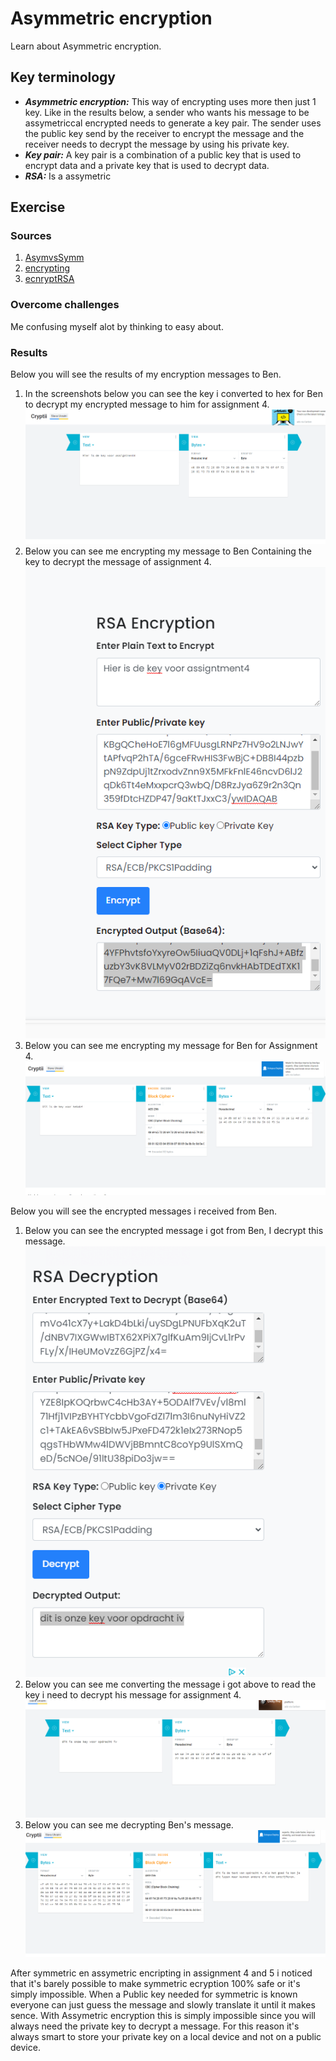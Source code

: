 # Asymmetric encryption
Learn about Asymmetric encryption.

## Key terminology
- ***Asymmetric encryption:*** This way of encrypting uses more then just 1 key. Like in the results below, a sender who wants his message to be assymetriccal encrypted needs to generate a key pair. The sender uses the public key send by the receiver to encrypt the message and the receiver needs to decrypt the message by using his private key.
- ***Key pair:*** A key pair is a combination of a public key that is used to encrypt data and a private key that is used to decrypt data.
- ***RSA:*** Is a assymetric 


## Exercise
### Sources
1. [AsymvsSymm](https://blog.mailfence.com/symmetric-vs-asymmetric-encryption/#:~:text=Symmetric%20encryption%20uses%20a%20private,her%20private%20key%20to%20decrypt.)
2. [encrypting](https://cryptii.com/)
3. [ecnryptRSA](https://www.devglan.com/online-tools/rsa-encryption-decryption)



### Overcome challenges
Me confusing myself alot by thinking to easy about.


### Results
Below you will see the results of my encryption messages to Ben.
1. In the screenshots below you can see the key i converted to hex for Ben to decrypt my encrypted message to him for assignment 4.
![SS](../../00_includes/SEC-05/keyass4.png)
2. Below you can see me encrypting my message to Ben Containing the key to decrypt the message of assignment 4.
![SS](../../00_includes/SEC-05/encryptass5.png)
3. Below you can see me encrypting my message for Ben for Assignment 4.
![SS](../../00_includes/SEC-05/ass4%20crypt.png)


Below you will see the encrypted messages i received from Ben.
1. Below you can see the encrypted message i got from Ben, I decrypt this message.
![SS](../../00_includes/SEC-05/benskeymsg.png)
2. Below you can see me converting the message i got above to read the key i need to decrypt his message for assignment 4.
![SS](../../00_includes/SEC-05/benskeyforass4.png)
3. Below you can see me decrypting Ben's message.
![SS](../../00_includes/SEC-05/benmsg.png)

After symmetric en assymetric encripting in assignment 4 and 5 i noticed that it's barely possible to make symmetric ecryption 100% safe or it's simply impossible. When a Public key needed for symmetric is known everyone can just guess the message and slowly translate it until it makes sence. With Assymetric encryption this is simply impossible since you will always need the private key to decrypt a message. For this reason it's always smart to store your private key on a local device and not on a public device.